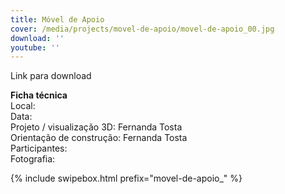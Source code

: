 ```yaml
---
title: Móvel de Apoio
cover: /media/projects/movel-de-apoio/movel-de-apoio_00.jpg
download: ''
youtube: ''
---
```

Link para download

**Ficha técnica**  
Local:  
Data:  
Projeto / visualização 3D: Fernanda Tosta  
Orientação de construção: Fernanda Tosta  
Participantes:  
Fotografia:  

{% include swipebox.html prefix="movel-de-apoio_" %}

